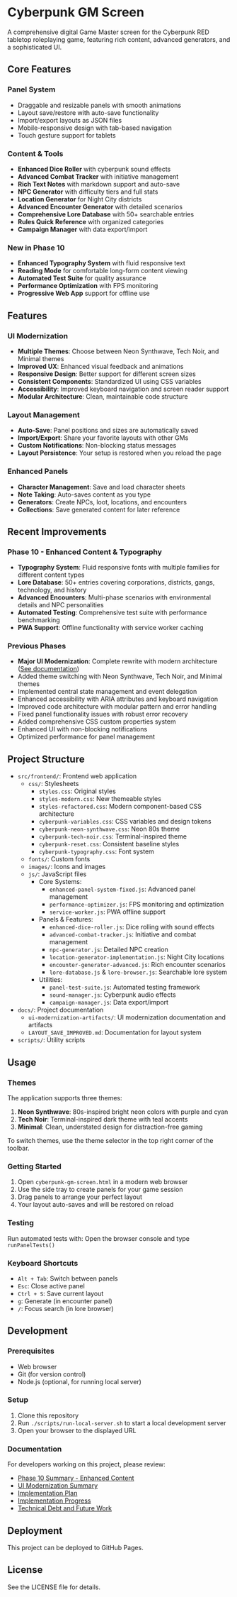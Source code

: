# Cyberpunk GM Screen

A comprehensive digital Game Master screen for the Cyberpunk RED tabletop roleplaying game, featuring rich content, advanced generators, and a sophisticated UI.

## Core Features

### Panel System
- Draggable and resizable panels with smooth animations
- Layout save/restore with auto-save functionality
- Import/export layouts as JSON files
- Mobile-responsive design with tab-based navigation
- Touch gesture support for tablets

### Content & Tools
- **Enhanced Dice Roller** with cyberpunk sound effects
- **Advanced Combat Tracker** with initiative management
- **Rich Text Notes** with markdown support and auto-save
- **NPC Generator** with difficulty tiers and full stats
- **Location Generator** for Night City districts
- **Advanced Encounter Generator** with detailed scenarios
- **Comprehensive Lore Database** with 50+ searchable entries
- **Rules Quick Reference** with organized categories
- **Campaign Manager** with data export/import

### New in Phase 10
- **Enhanced Typography System** with fluid responsive text
- **Reading Mode** for comfortable long-form content viewing
- **Automated Test Suite** for quality assurance
- **Performance Optimization** with FPS monitoring
- **Progressive Web App** support for offline use

## Features

### UI Modernization
- **Multiple Themes**: Choose between Neon Synthwave, Tech Noir, and Minimal themes
- **Improved UX**: Enhanced visual feedback and animations
- **Responsive Design**: Better support for different screen sizes
- **Consistent Components**: Standardized UI using CSS variables
- **Accessibility**: Improved keyboard navigation and screen reader support
- **Modular Architecture**: Clean, maintainable code structure

### Layout Management
- **Auto-Save**: Panel positions and sizes are automatically saved
- **Import/Export**: Share your favorite layouts with other GMs
- **Custom Notifications**: Non-blocking status messages
- **Layout Persistence**: Your setup is restored when you reload the page

### Enhanced Panels
- **Character Management**: Save and load character sheets
- **Note Taking**: Auto-saves content as you type
- **Generators**: Create NPCs, loot, locations, and encounters
- **Collections**: Save generated content for later reference

## Recent Improvements

### Phase 10 - Enhanced Content & Typography
- **Typography System**: Fluid responsive fonts with multiple families for different content types
- **Lore Database**: 50+ entries covering corporations, districts, gangs, technology, and history
- **Advanced Encounters**: Multi-phase scenarios with environmental details and NPC personalities
- **Automated Testing**: Comprehensive test suite with performance benchmarking
- **PWA Support**: Offline functionality with service worker caching

### Previous Phases
- **Major UI Modernization**: Complete rewrite with modern architecture ([See documentation](./docs/ui-modernization-artifacts/UI-MODERNIZATION-SUMMARY.md))
- Added theme switching with Neon Synthwave, Tech Noir, and Minimal themes
- Implemented central state management and event delegation
- Enhanced accessibility with ARIA attributes and keyboard navigation
- Improved code architecture with modular pattern and error handling
- Fixed panel functionality issues with robust error recovery
- Added comprehensive CSS custom properties system
- Enhanced UI with non-blocking notifications
- Optimized performance for panel management

## Project Structure

- `src/frontend/`: Frontend web application
   - `css/`: Stylesheets 
     - `styles.css`: Original styles
     - `styles-modern.css`: New themeable styles
     - `styles-refactored.css`: Modern component-based CSS architecture
     - `cyberpunk-variables.css`: CSS variables and design tokens
     - `cyberpunk-neon-synthwave.css`: Neon 80s theme
     - `cyberpunk-tech-noir.css`: Terminal-inspired theme
     - `cyberpunk-reset.css`: Consistent baseline styles
     - `cyberpunk-typography.css`: Font system
   - `fonts/`: Custom fonts
   - `images/`: Icons and images
   - `js/`: JavaScript files
     - Core Systems:
       - `enhanced-panel-system-fixed.js`: Advanced panel management
       - `performance-optimizer.js`: FPS monitoring and optimization
       - `service-worker.js`: PWA offline support
     - Panels & Features:
       - `enhanced-dice-roller.js`: Dice rolling with sound effects
       - `advanced-combat-tracker.js`: Initiative and combat management
       - `npc-generator.js`: Detailed NPC creation
       - `location-generator-implementation.js`: Night City locations
       - `encounter-generator-advanced.js`: Rich encounter scenarios
       - `lore-database.js` & `lore-browser.js`: Searchable lore system
     - Utilities:
       - `panel-test-suite.js`: Automated testing framework
       - `sound-manager.js`: Cyberpunk audio effects
       - `campaign-manager.js`: Data export/import
- `docs/`: Project documentation
   - `ui-modernization-artifacts/`: UI modernization documentation and artifacts
   - `LAYOUT_SAVE_IMPROVED.md`: Documentation for layout system
- `scripts/`: Utility scripts

## Usage

### Themes
The application supports three themes:
1. **Neon Synthwave**: 80s-inspired bright neon colors with purple and cyan 
2. **Tech Noir**: Terminal-inspired dark theme with teal accents
3. **Minimal**: Clean, understated design for distraction-free gaming

To switch themes, use the theme selector in the top right corner of the toolbar.

### Getting Started
1. Open `cyberpunk-gm-screen.html` in a modern web browser
2. Use the side tray to create panels for your game session
3. Drag panels to arrange your perfect layout
4. Your layout auto-saves and will be restored on reload

### Testing
Run automated tests with: Open the browser console and type `runPanelTests()`

### Keyboard Shortcuts
- `Alt + Tab`: Switch between panels
- `Esc`: Close active panel
- `Ctrl + S`: Save current layout
- `g`: Generate (in encounter panel)
- `/`: Focus search (in lore browser)

## Development

### Prerequisites
- Web browser
- Git (for version control)
- Node.js (optional, for running local server)

### Setup
1. Clone this repository
2. Run `./scripts/run-local-server.sh` to start a local development server
3. Open your browser to the displayed URL

### Documentation
For developers working on this project, please review:
- [Phase 10 Summary - Enhanced Content](./docs/PHASE-10-SUMMARY.md)
- [UI Modernization Summary](./docs/ui-modernization-artifacts/UI-MODERNIZATION-SUMMARY.md)
- [Implementation Plan](./docs/ui-modernization-artifacts/UI-MODERNIZATION-IMPLEMENTATION-PLAN.md)
- [Implementation Progress](./docs/ui-modernization-artifacts/UI-MODERNIZATION-IMPLEMENTATION-PROGRESS.md)
- [Technical Debt and Future Work](./docs/ui-modernization-artifacts/TECHNICAL-DEBT-AND-FUTURE-WORK.md)

## Deployment
This project can be deployed to GitHub Pages.

## License
See the LICENSE file for details.